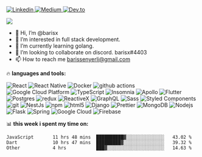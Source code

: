 <a href="https://www.linkedin.com/in/barisx/">
  <img alt="Linkedin" src="https://img.shields.io/badge/LinkedIn-0077B5?style=for-the-badge&logo=linkedin&logoColor=white" />
</a>

<a href="https://www.medium.com/@barisx">
  <img alt="Medium" src="https://img.shields.io/badge/Medium-12100E?style=for-the-badge&logo=medium&logoColor=white" />
</a>

<a href="https://www.dev.to/barisx">
  <img alt="Dev.to" src="https://img.shields.io/badge/dev.to-0A0A0A?style=for-the-badge&logo=devdotto&logoColor=white" />
</a>

![](https://visitor-badge.glitch.me/badge?page_id=barisx.barisx)

- 👋 Hi, I’m @barisx
- 👀 I’m interested in full stack development.
- 🌱 I’m currently learning golang.
- 💞️ I’m looking to collaborate on discord. barisx#4403
- 📫 How to reach me barissenyerli@gmail.com

🔥 **languages and tools:**

<p>
  <img alt="React" src="https://img.shields.io/badge/-React-45b8d8?style=flat-square&logo=react&logoColor=white" />
  <img alt="React Native" src="https://img.shields.io/badge/-React_Native-8DD6F9?style=flat-square&logo=react&logoColor=white" /> 
  <img alt="Docker" src="https://img.shields.io/badge/-Docker-46a2f1?style=flat-square&logo=docker&logoColor=white" />
  <img alt="github actions" src="https://img.shields.io/badge/-Github_Actions-2088FF?style=flat-square&logo=github-actions&logoColor=white" />
  <img alt="Google Cloud Platform" src="https://img.shields.io/badge/-Google_Cloud_Platform-1a73e8?style=flat-square&logo=google-cloud&logoColor=white" />
  <img alt="TypeScript" src="https://img.shields.io/badge/-TypeScript-007ACC?style=flat-square&logo=typescript&logoColor=white" />
  <img alt="Insomnia" src="https://img.shields.io/badge/-Insomnia-5849BE?style=flat-square&logo=insomnia&logoColor=white" />
  <img alt="Apollo" src="https://img.shields.io/badge/-Apollo%20GraphQL-311C87?style=flat-square&logo=apollo-graphql&logoColor=white" /> <!--  #311C87 -->
  <img alt="Flutter" src="https://img.shields.io/badge/Flutter-3615CC.svg?style=flat-square&logo=flutter&logoColor=white" />  
  <!--  #236DB33F -->
  <!--  #3615CC -->
  <!--  #430098 -->
  <img alt="Postgres" src="https://img.shields.io/badge/-Postgres-430098?style=flat-square&logo=Postgres&logoColor=white" />
  <img alt="redux" src="https://img.shields.io/badge/-Redux-764ABC?style=flat-square&logo=redux&logoColor=white" />
  <img alt="ReactiveX" src="https://img.shields.io/badge/-RxJs-B7178C?style=flat-square&logo=reactivex&logoColor=white" />
  <img alt="GraphQL" src="https://img.shields.io/badge/-GraphQL-E10098?style=flat-square&logo=graphql&logoColor=white" />
  <img alt="Sass" src="https://img.shields.io/badge/-Sass-CC6699?style=flat-square&logo=sass&logoColor=white" /> <!-- #CC6699  -->
  <img alt="Styled Components" src="https://img.shields.io/badge/-Styled_Components-db7092?style=flat-square&logo=styled-components&logoColor=white" />
  <img alt="git" src="https://img.shields.io/badge/-Git-F05032?style=flat-square&logo=git&logoColor=white" />
  <img alt="NestJs" src="https://img.shields.io/badge/-NestJs-ea2845?style=flat-square&logo=nestjs&logoColor=white" />
  <img alt="npm" src="https://img.shields.io/badge/-NPM-CB3837?style=flat-square&logo=npm&logoColor=white" />
  <img alt="html5" src="https://img.shields.io/badge/-HTML5-E34F26?style=flat-square&logo=html5&logoColor=white" />
  <img alt="Django" src="https://img.shields.io/badge/-Django-EC4A3F?style=flat-square&logo=Django&logoColor=white" />
  <img alt="Prettier" src="https://img.shields.io/badge/-Prettier-F7B93E?style=flat-square&logo=prettier&logoColor=white" />
  <img alt="MongoDB" src="https://img.shields.io/badge/-MongoDB-13aa52?style=flat-square&logo=mongodb&logoColor=white" />
  <img alt="Nodejs" src="https://img.shields.io/badge/-Nodejs-43853d?style=flat-square&logo=Node.js&logoColor=white" />
  <img alt="Flask" src="https://img.shields.io/badge/-Flask-43853d?style=flat-square&logo=Flask&logoColor=white" />
  <img alt="Spring" src="https://img.shields.io/badge/Spring-%03DDB3.svg?style=flat-square&logo=spring&logoColor=black" />
  <!--  #03DDB3 -->
  <!--  #03FDB3 -->
  <!--  #74FF93 -->

  <img alt="Google Cloud" src="https://img.shields.io/badge/-Google_Cloud-%03FDB3?style=flat-square&logo=google-cloud&logoColor=blue" />
  <img alt="Firebase" src="https://img.shields.io/badge/Firebase-74FF93?style=flat-square&logo=firebase&logoColor=orange" />

</p>

📊 **this week i spent my time on:**

<!--START_SECTION:waka-->

```text
JavaScript       11 hrs 48 mins  ██████████▓░░░░░░░░░░░░░░   43.02 %
Dart             10 hrs 47 mins  █████████▓░░░░░░░░░░░░░░░   39.32 %
Other            4 hrs           ███▓░░░░░░░░░░░░░░░░░░░░░   14.63 %
```

<!--END_SECTION:waka-->

<!-- [![](https://github-readme-stats.vercel.app/api/top-langs/?username=barisx&theme=blue-green)](https://github.com/barisx) -->

<!---
barisx/barisx is a ✨ special ✨ repository because its `README.md` (this file) appears on your GitHub profile.
You can click the Preview link to take a look at your changes.
--->
